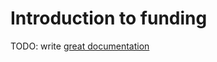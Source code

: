 # Introduction to funding

TODO: write [great documentation](http://jacobian.org/writing/what-to-write/)
